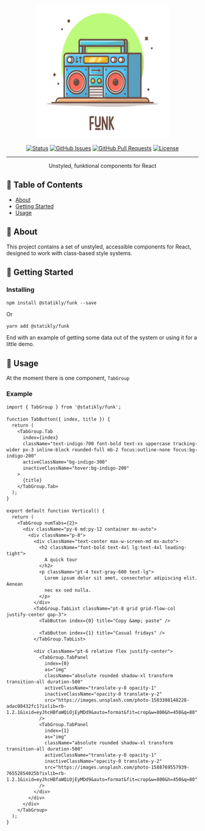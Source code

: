 <p align="center">
  <a href="" rel="noopener">
 <img width=350px height=350px src="https://raw.githubusercontent.com/RobertBroersma/funk/main/logo.svg" alt="Project logo"></a>
</p>

<div align="center">

[![Status](https://img.shields.io/badge/status-active-success.svg)]()
[![GitHub Issues](https://img.shields.io/github/issues/RobertBroersma/funk.svg)](https://github.com/RobertBroersma/funk/issues)
[![GitHub Pull Requests](https://img.shields.io/github/issues-pr/RobertBroersma/funk.svg)](https://github.com/RobertBroersma/funk/pulls)
[![License](https://img.shields.io/badge/license-MIT-blue.svg)](/LICENSE)

</div>

---

<p align="center"> Unstyled, funktional components for React
    <br> 
</p>

## 📝 Table of Contents

- [About](#about)
- [Getting Started](#getting_started)
- [Usage](#usage)

## 🧐 About <a name = "about"></a>

This project contains a set of unstyled, accessible components for React, designed to work with class-based style systems.

## 🏁 Getting Started <a name = "getting_started"></a>

### Installing

```
npm install @statikly/funk --save
```

Or

```
yarn add @statikly/funk
```

End with an example of getting some data out of the system or using it for a little demo.

## 🎈 Usage <a name="usage"></a>

At the moment there is one component, `TabGroup`

### Example

```tsx
import { TabGroup } from '@statikly/funk';

function TabButton({ index, title }) {
  return (
    <TabGroup.Tab
      index={index}
      className="text-indigo-700 font-bold text-xs uppercase tracking-wider px-3 inline-block rounded-full mb-2 focus:outline-none focus:bg-indigo-200"
      activeClassName="bg-indigo-300"
      inactiveClassName="hover:bg-indigo-200"
    >
      {title}
    </TabGroup.Tab>
  );
}

export default function Vertical() {
  return (
    <TabGroup numTabs={2}>
      <div className="py-6 md:py-12 container mx-auto">
        <div className="p-8">
          <div className="text-center max-w-screen-md mx-auto">
            <h2 className="font-bold text-4xl lg:text-4xl leading-tight">
              A quick tour
            </h2>
            <p className="pt-4 text-gray-600 text-lg">
              Lorem ipsum dolor sit amet, consectetur adipiscing elit. Aenean
              nec ex sed nulla.
            </p>
          </div>
          <TabGroup.TabList className="pt-8 grid grid-flow-col justify-center gap-3">
            <TabButton index={0} title="Copy &amp; paste" />

            <TabButton index={1} title="Casual fridays" />
          </TabGroup.TabList>

          <div className="pt-6 relative flex justify-center">
            <TabGroup.TabPanel
              index={0}
              as="img"
              className="absolute rounded shadow-xl transform transition-all duration-500"
              activeClassName="translate-y-0 opacity-1"
              inactiveClassName="opacity-0 translate-y-2"
              src="https://images.unsplash.com/photo-1583308148228-adac08432fc1?ixlib=rb-1.2.1&ixid=eyJhcHBfaWQiOjEyMDd9&auto=format&fit=crop&w=800&h=450&q=80"
            />
            <TabGroup.TabPanel
              index={1}
              as="img"
              className="absolute rounded shadow-xl transform transition-all duration-500"
              activeClassName="translate-y-0 opacity-1"
              inactiveClassName="opacity-0 translate-y-2"
              src="https://images.unsplash.com/photo-1588769557939-76552854025b?ixlib=rb-1.2.1&ixid=eyJhcHBfaWQiOjEyMDd9&auto=format&fit=crop&w=800&h=450&q=80"
            />
          </div>
        </div>
      </div>
    </TabGroup>
  );
}
```
